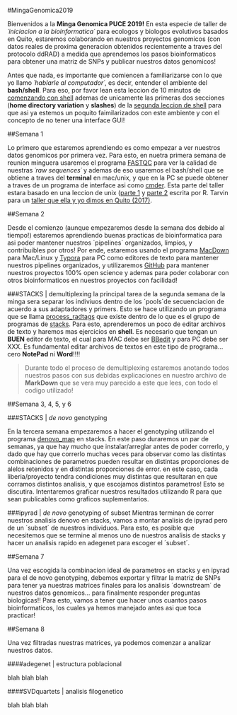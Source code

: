 #MingaGenomica2019

Bienvenidos a la **Minga Genomica PUCE 2019!** En esta especie de taller de *´iniciacion a la bioinformatica´* para ecologos y biologos evolutivos basados en Quito, estaremos colaborando en nuestros proyectos genomicos (con datos reales de proxima generacion obtenidos recientemente a traves del protocolo ddRAD) a medida que aprendemos los pasos bioinformaticos para obtener una matriz de SNPs y publicar nuestros datos genomicos! 

Antes que nada, es importante que comiencen a familiarizarse con lo que yo llamo *´hablarle al computador´*, es decir, entender el ambiente del **bash/shell**. Para eso, por favor lean esta leccion de 10 minutos de [comenzando con shell](https://swcarpentry.github.io/shell-novice/01-intro/index.html) ademas de unicamente las primeras dos secciones (**home directory variation** y **slashes**) de la [segunda leccion de shell](https://swcarpentry.github.io/shell-novice/02-filedir/index.html) para que asi ya estemos un poquito faimilarizados con este ambiente y con el concepto de no tener una interface GUI!

##Semana 1

Lo primero que estaremos aprendiendo es como empezar a ver nuestros datos genomicos por primera vez. Para esto, en nuetra primera semana de reunion minguera usaremos el programa [FASTQC](https://www.bioinformatics.babraham.ac.uk/projects/fastqc/) para ver la calidad de nuestras *´raw sequences´* y ademas de eso usaremos el bash/shell que se obtiene a traves del **terminal** en mac/unix, y que en la PC se puede obtener a traves de un programa de interface asi como [cmder](https://cmder.net/). Esta parte del taller estara basado en una leccion de unix ([parte 1](https://rdtarvin.github.io/RADseq_Quito_2017/main/2017/08/02/morning-shell-data.html) y [parte 2](https://rdtarvin.github.io/RADseq_Quito_2017/main/2017/08/02/afternoon-2bRAD-pyrad.html) escrita por R. Tarvin para un [taller que ella y yo dimos en Quito (2017)](https://rdtarvin.github.io/RADseq_Quito_2017/). 

##Semana 2

Desde el comienzo (aunque empezaremos desde la semana dos debido al tiempo!) estaremos aprendiendo buenas practicas de bioinformatica para asi poder mantener nuestros ´pipelines´ organizados, limpios, y contribuibles por otros! Por ende, estaremos usando el programa [MacDown]() para Mac/Linux y [Typora](https://typora.io/) para PC como editores de texto para mantener nuestros pipelines organizados, y utilizaremos [GitHub](https://gist.github.com/derhuerst/1b15ff4652a867391f03) para mantener nuestros proyectos 100% open science y ademas para poder colaborar con otros bioinformaticos en nuestros proyectos con facilidad! 

###STACKS | demultiplexing 
la principal tarea de la segunda semana de la minga sera separar los indiviuos dentro de los ´pools´de secuenciacion de acuerdo a sus adaptadores y primers. Esto se hace utilizando un programa que se llama [process_radtags](http://catchenlab.life.illinois.edu/stacks/comp/process_radtags.php) que existe dentro de lo que es el grupo de programas de [stacks](http://catchenlab.life.illinois.edu/stacks/). Para esto, aprenderemos un poco de editar archivos de texto y haremos mas ejercicios en **shell**. Es necesario que tengan un **BUEN** editor de texto, el cual para MAC debe ser [BBedit](https://www.barebones.com/products/bbedit/download.html) y para PC debe ser XXX. Es fundamental editar archivos de textos en este tipo de programa... cero **NotePad** ni **Word**!!!! 

> Durante todo el proceso de demultiplexing estaremos anotando todos nuestros pasos con sus debidas explicaciones en nuestro archivo de **MarkDown** que se vera muy parecido a este que lees, con todo el codigo utilizado! 

##Semana 3, 4, 5, y 6


###STACKS | *de novo* genotyping

En la tercera semana empezaremos a hacer el genotyping utilizando el programa [denovo_map](http://catchenlab.life.illinois.edu/stacks/comp/denovo_map.php) en stacks. En este paso duraremos un par de semanas, ya que hay mucho que instalar/arreglar antes de poder correrlo, y dado que hay que correrlo muchas veces para observar como las distintas combinaciones de parametros pueden resultar en distintas proporciones de alelos retenidos y en distintas proporciones de error. en este caso, cada liberia/proyecto tendra condiciones muy distintas que resultaran en que corramos distintos analisis, y que escojamos distintos parametros! Esto se discutira. Intentaremos graficar nuestros resultados utilizando R para que sean publicables como graficos suplementarios. 

###ipyrad | *de novo* genotyping of subset
Mientras terminan de correr nuestros analisis denovo en stacks, vamos a montar analisis de ipyrad pero de un ´subset´ de nuestros individuos. Para esto, es posible que necesitemos que se termine al menos uno de nuestros analisis de stacks y hacer un analisis rapido en adegenet para escoger el ´subset´. 

##Semana 7

Una vez escogida la combinacion ideal de parametros en stacks y en ipyrad para el de novo genotyping, debemos exportar y filtrar la matriz de SNPs para tener ya nuestras matrices finales para los analisis ´downstream´ de nuestros datos genomicos... para finalmente responder preguntas biologicas!! Para esto, vamos a tener que hacer unos cuantos pasos bioinformaticos, los cuales ya hemos manejado antes asi que toca practicar! 

##Semana 8

Una vez filtradas nuestras matrices, ya podemos comenzar a analizar nuestros datos. 

####adegenet | estructura poblacional

blah blah blah

####SVDquartets | analisis filogenetico

blah blah blah
